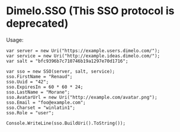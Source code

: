 # Dimelo.SSO (This SSO protocol is deprecated)

Usage:

    var server = new Uri("https://example.users.dimelo.com/");
    var service = new Uri("http://example.ideas.dimelo.com/");
    var salt = "bfc9396b7c710746b19a1297e70d1716";

    var sso = new SSO(server, salt, service);
    sso.FirstName = "Renaud";
    sso.Uuid = "42";
    sso.ExpiresIn = 60 * 60 * 24;
    sso.LastName = "Morane";
    sso.AvatarUrl = new Uri("http://example.com/avatar.png");
    sso.Email = "foo@example.com";
    sso.Charset = "winlatin1";
    sso.Role = "user";
    
    Console.WriteLine(sso.BuildUri().ToString());
